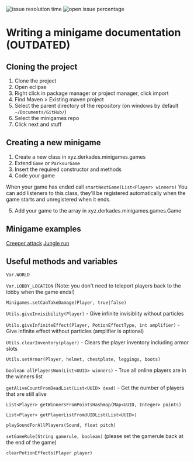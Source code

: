 ![issue resolution time](https://isitmaintained.com/badge/resolution/Derkades/Minigames.svg)
![open issue percentage](https://isitmaintained.com/badge/open/Derkades/Minigames.svg)

# Writing a minigame documentation (OUTDATED)

## Cloning the project
1. Clone the project
2. Open eclipse
3. Right click in package manager or project manager, click import
4. Find Maven > Existing maven project
5. Select the parent directory of the repository (on windows by default `~/Documents/GitHub/`)
6. Select the minigames repo
7. Click next and stuff

## Creating a new minigame
1. Create a new class in xyz.derkades.minigames.games
2. Extend `Game` or `ParkourGame`
3. Insert the required constructor and methods
4. Code your game

When your game has ended call `startNextGame(List<Player> winners)`
You can add listeners to this class, they'll be registered automatically when the game starts and unregistered when it ends.

5. Add your game to the array in xyz.derkades.minigames.games.Game

## Minigame examples
[Creeper attack](https://github.com/Derkades/Minigames/blob/master/src/xyz/derkades/minigames/games/CreeperAttack.java)
[Jungle run](https://github.com/Derkades/Minigames/blob/master/src/xyz/derkades/minigames/games/JungleRun.java)

## Useful methods and variables
`Var.WORLD`

`Var.LOBBY_LOCATION` (Note: you don't need to teleport players back to the lobby when the game ends!)

`Minigames.setCanTakeDamage(Player, true|false)`

`Utils.giveInvisibility(Player)` - Give infinite invisiblity without particles

`Utils.giveInfiniteEffect(Player, PotionEffectType, int amplifier)` - Give infinite effect without particles (amplifier is optional)

`Utils.clearInventory(player)` - Clears the player inventory including armor slots

`Utils.setArmor(Player, helmet, chestplate, leggings, boots)`

`boolean allPlayersWon(List<UUID> winners)` - True all online players are in the winners list

`getAliveCountFromDeadList(List<UUID> dead)` - Get the number of players that are still alive

`List<Player> getWinnersFromPointsHashmap(Map<UUID, Integer> points)`

`List<Player> getPlayerListFromUUIDList(List<UUID>)`

`playSoundForAllPlayers(Sound, float pitch)`

`setGameRule(String gamerule, boolean)` (please set the gamerule back at the end of the game)

`clearPotionEffects(Player player)`
